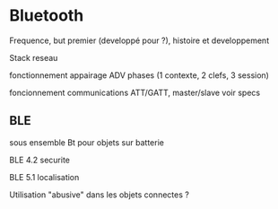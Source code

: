 # Bluetooth

Frequence, but premier (developpé pour ?), histoire et developpement

Stack reseau

fonctionnement appairage
ADV
phases (1 contexte, 2 clefs, 3 session)

foncionnement communications
ATT/GATT, master/slave
voir specs

## BLE

sous ensemble Bt pour objets sur batterie

BLE 4.2
securite

BLE 5.1
localisation

Utilisation "abusive" dans les objets connectes ?